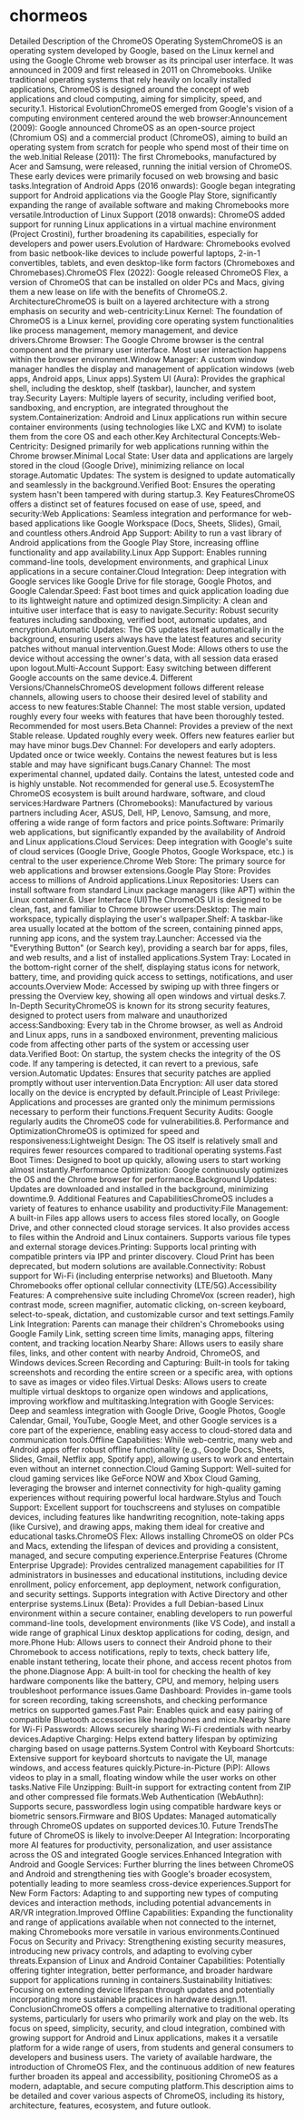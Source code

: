 # chormeos
Detailed Description of the ChromeOS Operating SystemChromeOS is an operating system developed by Google, based on the Linux kernel and using the Google Chrome web browser as its principal user interface. It was announced in 2009 and first released in 2011 on Chromebooks. Unlike traditional operating systems that rely heavily on locally installed applications, ChromeOS is designed around the concept of web applications and cloud computing, aiming for simplicity, speed, and security.1. Historical EvolutionChromeOS emerged from Google's vision of a computing environment centered around the web browser:Announcement (2009): Google announced ChromeOS as an open-source project (Chromium OS) and a commercial product (ChromeOS), aiming to build an operating system from scratch for people who spend most of their time on the web.Initial Release (2011): The first Chromebooks, manufactured by Acer and Samsung, were released, running the initial version of ChromeOS. These early devices were primarily focused on web browsing and basic tasks.Integration of Android Apps (2016 onwards): Google began integrating support for Android applications via the Google Play Store, significantly expanding the range of available software and making Chromebooks more versatile.Introduction of Linux Support (2018 onwards): ChromeOS added support for running Linux applications in a virtual machine environment (Project Crostini), further broadening its capabilities, especially for developers and power users.Evolution of Hardware: Chromebooks evolved from basic netbook-like devices to include powerful laptops, 2-in-1 convertibles, tablets, and even desktop-like form factors (Chromeboxes and Chromebases).ChromeOS Flex (2022): Google released ChromeOS Flex, a version of ChromeOS that can be installed on older PCs and Macs, giving them a new lease on life with the benefits of ChromeOS.2. ArchitectureChromeOS is built on a layered architecture with a strong emphasis on security and web-centricity:Linux Kernel: The foundation of ChromeOS is a Linux kernel, providing core operating system functionalities like process management, memory management, and device drivers.Chrome Browser: The Google Chrome browser is the central component and the primary user interface. Most user interaction happens within the browser environment.Window Manager: A custom window manager handles the display and management of application windows (web apps, Android apps, Linux apps).System UI (Aura): Provides the graphical shell, including the desktop, shelf (taskbar), launcher, and system tray.Security Layers: Multiple layers of security, including verified boot, sandboxing, and encryption, are integrated throughout the system.Containerization: Android and Linux applications run within secure container environments (using technologies like LXC and KVM) to isolate them from the core OS and each other.Key Architectural Concepts:Web-Centricity: Designed primarily for web applications running within the Chrome browser.Minimal Local State: User data and applications are largely stored in the cloud (Google Drive), minimizing reliance on local storage.Automatic Updates: The system is designed to update automatically and seamlessly in the background.Verified Boot: Ensures the operating system hasn't been tampered with during startup.3. Key FeaturesChromeOS offers a distinct set of features focused on ease of use, speed, and security:Web Applications: Seamless integration and performance for web-based applications like Google Workspace (Docs, Sheets, Slides), Gmail, and countless others.Android App Support: Ability to run a vast library of Android applications from the Google Play Store, increasing offline functionality and app availability.Linux App Support: Enables running command-line tools, development environments, and graphical Linux applications in a secure container.Cloud Integration: Deep integration with Google services like Google Drive for file storage, Google Photos, and Google Calendar.Speed: Fast boot times and quick application loading due to its lightweight nature and optimized design.Simplicity: A clean and intuitive user interface that is easy to navigate.Security: Robust security features including sandboxing, verified boot, automatic updates, and encryption.Automatic Updates: The OS updates itself automatically in the background, ensuring users always have the latest features and security patches without manual intervention.Guest Mode: Allows others to use the device without accessing the owner's data, with all session data erased upon logout.Multi-Account Support: Easy switching between different Google accounts on the same device.4. Different Versions/ChannelsChromeOS development follows different release channels, allowing users to choose their desired level of stability and access to new features:Stable Channel: The most stable version, updated roughly every four weeks with features that have been thoroughly tested. Recommended for most users.Beta Channel: Provides a preview of the next Stable release. Updated roughly every week. Offers new features earlier but may have minor bugs.Dev Channel: For developers and early adopters. Updated once or twice weekly. Contains the newest features but is less stable and may have significant bugs.Canary Channel: The most experimental channel, updated daily. Contains the latest, untested code and is highly unstable. Not recommended for general use.5. EcosystemThe ChromeOS ecosystem is built around hardware, software, and cloud services:Hardware Partners (Chromebooks): Manufactured by various partners including Acer, ASUS, Dell, HP, Lenovo, Samsung, and more, offering a wide range of form factors and price points.Software: Primarily web applications, but significantly expanded by the availability of Android and Linux applications.Cloud Services: Deep integration with Google's suite of cloud services (Google Drive, Google Photos, Google Workspace, etc.) is central to the user experience.Chrome Web Store: The primary source for web applications and browser extensions.Google Play Store: Provides access to millions of Android applications.Linux Repositories: Users can install software from standard Linux package managers (like APT) within the Linux container.6. User Interface (UI)The ChromeOS UI is designed to be clean, fast, and familiar to Chrome browser users:Desktop: The main workspace, typically displaying the user's wallpaper.Shelf: A taskbar-like area usually located at the bottom of the screen, containing pinned apps, running app icons, and the system tray.Launcher: Accessed via the "Everything Button" (or Search key), providing a search bar for apps, files, and web results, and a list of installed applications.System Tray: Located in the bottom-right corner of the shelf, displaying status icons for network, battery, time, and providing quick access to settings, notifications, and user accounts.Overview Mode: Accessed by swiping up with three fingers or pressing the Overview key, showing all open windows and virtual desks.7. In-Depth SecurityChromeOS is known for its strong security features, designed to protect users from malware and unauthorized access:Sandboxing: Every tab in the Chrome browser, as well as Android and Linux apps, runs in a sandboxed environment, preventing malicious code from affecting other parts of the system or accessing user data.Verified Boot: On startup, the system checks the integrity of the OS code. If any tampering is detected, it can revert to a previous, safe version.Automatic Updates: Ensures that security patches are applied promptly without user intervention.Data Encryption: All user data stored locally on the device is encrypted by default.Principle of Least Privilege: Applications and processes are granted only the minimum permissions necessary to perform their functions.Frequent Security Audits: Google regularly audits the ChromeOS code for vulnerabilities.8. Performance and OptimizationChromeOS is optimized for speed and responsiveness:Lightweight Design: The OS itself is relatively small and requires fewer resources compared to traditional operating systems.Fast Boot Times: Designed to boot up quickly, allowing users to start working almost instantly.Performance Optimization: Google continuously optimizes the OS and the Chrome browser for performance.Background Updates: Updates are downloaded and installed in the background, minimizing downtime.9. Additional Features and CapabilitiesChromeOS includes a variety of features to enhance usability and productivity:File Management: A built-in Files app allows users to access files stored locally, on Google Drive, and other connected cloud storage services. It also provides access to files within the Android and Linux containers. Supports various file types and external storage devices.Printing: Supports local printing with compatible printers via IPP and printer discovery. Cloud Print has been deprecated, but modern solutions are available.Connectivity: Robust support for Wi-Fi (including enterprise networks) and Bluetooth. Many Chromebooks offer optional cellular connectivity (LTE/5G).Accessibility Features: A comprehensive suite including ChromeVox (screen reader), high contrast mode, screen magnifier, automatic clicking, on-screen keyboard, select-to-speak, dictation, and customizable cursor and text settings.Family Link Integration: Parents can manage their children's Chromebooks using Google Family Link, setting screen time limits, managing apps, filtering content, and tracking location.Nearby Share: Allows users to easily share files, links, and other content with nearby Android, ChromeOS, and Windows devices.Screen Recording and Capturing: Built-in tools for taking screenshots and recording the entire screen or a specific area, with options to save as images or video files.Virtual Desks: Allows users to create multiple virtual desktops to organize open windows and applications, improving workflow and multitasking.Integration with Google Services: Deep and seamless integration with Google Drive, Google Photos, Google Calendar, Gmail, YouTube, Google Meet, and other Google services is a core part of the experience, enabling easy access to cloud-stored data and communication tools.Offline Capabilities: While web-centric, many web and Android apps offer robust offline functionality (e.g., Google Docs, Sheets, Slides, Gmail, Netflix app, Spotify app), allowing users to work and entertain even without an internet connection.Cloud Gaming Support: Well-suited for cloud gaming services like GeForce NOW and Xbox Cloud Gaming, leveraging the browser and internet connectivity for high-quality gaming experiences without requiring powerful local hardware.Stylus and Touch Support: Excellent support for touchscreens and styluses on compatible devices, including features like handwriting recognition, note-taking apps (like Cursive), and drawing apps, making them ideal for creative and educational tasks.ChromeOS Flex: Allows installing ChromeOS on older PCs and Macs, extending the lifespan of devices and providing a consistent, managed, and secure computing experience.Enterprise Features (Chrome Enterprise Upgrade): Provides centralized management capabilities for IT administrators in businesses and educational institutions, including device enrollment, policy enforcement, app deployment, network configuration, and security settings. Supports integration with Active Directory and other enterprise systems.Linux (Beta): Provides a full Debian-based Linux environment within a secure container, enabling developers to run powerful command-line tools, development environments (like VS Code), and install a wide range of graphical Linux desktop applications for coding, design, and more.Phone Hub: Allows users to connect their Android phone to their Chromebook to access notifications, reply to texts, check battery life, enable instant tethering, locate their phone, and access recent photos from the phone.Diagnose App: A built-in tool for checking the health of key hardware components like the battery, CPU, and memory, helping users troubleshoot performance issues.Game Dashboard: Provides in-game tools for screen recording, taking screenshots, and checking performance metrics on supported games.Fast Pair: Enables quick and easy pairing of compatible Bluetooth accessories like headphones and mice.Nearby Share for Wi-Fi Passwords: Allows securely sharing Wi-Fi credentials with nearby devices.Adaptive Charging: Helps extend battery lifespan by optimizing charging based on usage patterns.System Control with Keyboard Shortcuts: Extensive support for keyboard shortcuts to navigate the UI, manage windows, and access features quickly.Picture-in-Picture (PiP): Allows videos to play in a small, floating window while the user works on other tasks.Native File Unzipping: Built-in support for extracting content from ZIP and other compressed file formats.Web Authentication (WebAuthn): Supports secure, passwordless login using compatible hardware keys or biometric sensors.Firmware and BIOS Updates: Managed automatically through ChromeOS updates on supported devices.10. Future TrendsThe future of ChromeOS is likely to involve:Deeper AI Integration: Incorporating more AI features for productivity, personalization, and user assistance across the OS and integrated Google services.Enhanced Integration with Android and Google Services: Further blurring the lines between ChromeOS and Android and strengthening ties with Google's broader ecosystem, potentially leading to more seamless cross-device experiences.Support for New Form Factors: Adapting to and supporting new types of computing devices and interaction methods, including potential advancements in AR/VR integration.Improved Offline Capabilities: Expanding the functionality and range of applications available when not connected to the internet, making Chromebooks more versatile in various environments.Continued Focus on Security and Privacy: Strengthening existing security measures, introducing new privacy controls, and adapting to evolving cyber threats.Expansion of Linux and Android Container Capabilities: Potentially offering tighter integration, better performance, and broader hardware support for applications running in containers.Sustainability Initiatives: Focusing on extending device lifespan through updates and potentially incorporating more sustainable practices in hardware design.11. ConclusionChromeOS offers a compelling alternative to traditional operating systems, particularly for users who primarily work and play on the web. Its focus on speed, simplicity, security, and cloud integration, combined with growing support for Android and Linux applications, makes it a versatile platform for a wide range of users, from students and general consumers to developers and business users. The variety of available hardware, the introduction of ChromeOS Flex, and the continuous addition of new features further broaden its appeal and accessibility, positioning ChromeOS as a modern, adaptable, and secure computing platform.This description aims to be detailed and cover various aspects of ChromeOS, including its history, architecture, features, ecosystem, and future outlook.
